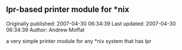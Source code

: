 ## lpr-based printer module for *nix

Originally published: 2007-04-30 06:34:39
Last updated: 2007-04-30 06:34:39
Author: Andrew Moffat

a very simple printer module for any *nix system that has lpr